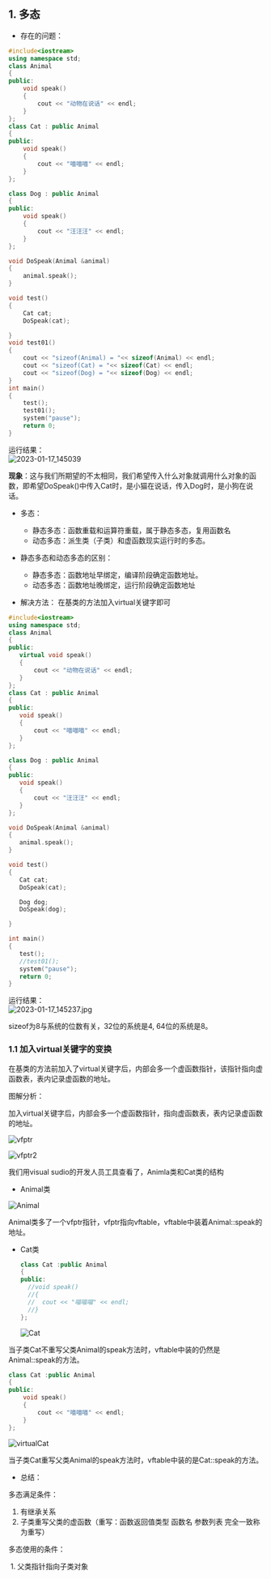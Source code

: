 ## 1. 多态

- 存在的问题：

```C++
#include<iostream>
using namespace std;
class Animal
{
public:
    void speak()
    {
        cout << "动物在说话" << endl;
    }
};
class Cat : public Animal
{
public:
    void speak()
    {
        cout << "喵喵喵" << endl;
    }    
};

class Dog : public Animal
{
public:
    void speak()
    {
        cout << "汪汪汪" << endl;
    }
};

void DoSpeak(Animal &animal)
{
    animal.speak();
}

void test()
{
    Cat cat;
    DoSpeak(cat);

}
void test01()
{
    cout << "sizeof(Animal) = "<< sizeof(Animal) << endl;
    cout << "sizeof(Cat) = "<< sizeof(Cat) << endl;
    cout << "sizeof(Dog) = "<< sizeof(Dog) << endl;
}
int main()
{
    test();
    test01();
    system("pause");
    return 0;
}
```

运行结果：  
![2023-01-17_145039](https://cdn.jsdelivr.net/gh/maphileas/blog_album@main/img/2023-01-17_145039.jpg)

**现象**：这与我们所期望的不太相同，我们希望传入什么对象就调用什么对象的函数，即希望DoSpeak()中传入Cat时，是小猫在说话，传入Dog时，是小狗在说话。






- 多态：
  - 静态多态：函数重载和运算符重载，属于静态多态，复用函数名
  - 动态多态：派生类（子类）和虚函数现实运行时的多态。

- 静态多态和动态多态的区别：
  - 静态多态：函数地址早绑定，编译阶段确定函数地址。
  - 动态多态：函数地址晚绑定，运行阶段确定函数地址

 - 解决方法：
   在基类的方法加入virtual关键字即可

 ```C++
 #include<iostream>
using namespace std;
class Animal
{
public:
    virtual void speak()
    {
        cout << "动物在说话" << endl;
    }
};
class Cat : public Animal
{
public:
    void speak()
    {
        cout << "喵喵喵" << endl;
    }    
};

class Dog : public Animal
{
public:
    void speak()
    {
        cout << "汪汪汪" << endl;
    }
};

void DoSpeak(Animal &animal)
{
    animal.speak();
}

void test()
{
    Cat cat;
    DoSpeak(cat);

    Dog dog;
    DoSpeak(dog);

}

int main()
{
    test();
    //test01();
    system("pause");
    return 0;
}
 ```

 运行结果：   
![2023-01-17_145237.jpg](https://cdn.jsdelivr.net/gh/maphileas/blog_album@main/img/2023-01-17_145237.jpg)

sizeof为8与系统的位数有关，32位的系统是4, 64位的系统是8。



### 1.1 加入virtual关键字的变换

在基类的方法前加入了virtual关键字后，内部会多一个虚函数指针，该指针指向虚函数表，表内记录虚函数的地址。

图解分析：

加入virtual关键字后，内部会多一个虚函数指针，指向虚函数表，表内记录虚函数的地址。

![vfptr](https://cdn.jsdelivr.net/gh/maphileas/blog_album@main/img/vfptr.jpg)



![vfptr2](https://cdn.jsdelivr.net/gh/maphileas/blog_album@main/img/vfptr2.jpg)



我们用visual sudio的开发人员工具查看了，Animla类和Cat类的结构

- Animal类

![Animal](https://cdn.jsdelivr.net/gh/maphileas/blog_album@main/img/Animal.jpg)

​		Animal类多了一个vfptr指针，vfptr指向vftable，vftable中装着Animal::speak的地址。


- Cat类

  ```C++
  class Cat :public Animal
  {
  public:
  	//void speak()
  	//{
  	//	cout << "喵喵喵" << endl;
  	//}
  };
  ```

  

  ![Cat](https://cdn.jsdelivr.net/gh/maphileas/blog_album@main/img/cat.jpg)



​				当子类Cat不重写父类Animal的speak方法时，vftable中装的仍然是Animal::speak的方法。

```C++
class Cat :public Animal
{
public:
	void speak()
	{
		cout << "喵喵喵" << endl;
	}
};
```



![virtualCat](https://cdn.jsdelivr.net/gh/maphileas/blog_album@main/img/virtualCat.jpg)

​				当子类Cat重写父类Animal的speak方法时，vftable中装的是Cat::speak的方法。

- 总结：

多态满足条件：

1. 有继承关系
2. 子类重写父类的虚函数（重写：函数返回值类型 函数名 参数列表 完全一致称为重写）

多态使用的条件：

​	1. 父类指针指向子类对象
